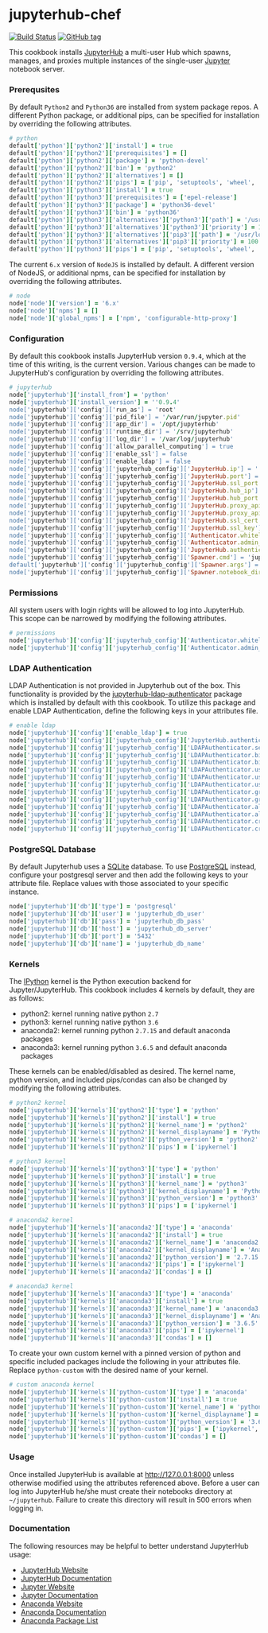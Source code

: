 # jupyterhub-chef

[![Build Status](https://travis-ci.org/hansohn/jupyterhub-chef.svg?branch=master)](https://travis-ci.org/hansohn/jupyterhub-chef) [![GitHub tag](https://img.shields.io/github/tag/hansohn/jupyterhub-chef.svg)](https://github.com/hansohn/jupyterhub-chef)

This cookbook installs [JupyterHub](https://github.com/jupyterhub/jupyterhub) a multi-user Hub which spawns, manages, and proxies multiple instances of the single-user [Jupyter](http://jupyter.org/) notebook server.

### Prerequsites

By default `Python2` and `Python36` are installed from system package repos. A different Python package, or additional pips, can be specified for installation by overriding the following attributes.

```ruby
# python
default['python']['python2']['install'] = true
default['python']['python2']['prerequisites'] = []
default['python']['python2']['package'] = 'python-devel'
default['python']['python2']['bin'] = 'python2'
default['python']['python2']['alternatives'] = []
default['python']['python2']['pips'] = ['pip', 'setuptools', 'wheel', 'virtualenv', 'jupyter', 'py4j', 'ipyparallel']
default['python']['python3']['install'] = true
default['python']['python3']['prerequisites'] = ['epel-release']
default['python']['python3']['package'] = 'python36-devel'
default['python']['python3']['bin'] = 'python36'
default['python']['python3']['alternatives']['python3']['path'] = '/usr/bin/python36'
default['python']['python3']['alternatives']['python3']['priority'] = 100
default['python']['python3']['alternatives']['pip3']['path'] = '/usr/local/bin/pip3'
default['python']['python3']['alternatives']['pip3']['priority'] = 100
default['python']['python3']['pips'] = ['pip', 'setuptools', 'wheel', 'virtualenv', 'jupyter', 'py4j', 'ipyparallel']
```

The current `6.x` version of `NodeJS` is installed by default. A different version of NodeJS, or additional npms, can be specified for installation by overriding the following attributes.

```ruby
# node
node['node']['version'] = '6.x'
node['node']['npms'] = []
node['node']['global_npms'] = ['npm', 'configurable-http-proxy']
```

### Configuration

By default this cookbook installs JupyterHub version `0.9.4`, which at the time of this writing, is the current version. Various changes can be made to JupyterHub's configuration by overriding the following attributes.

```ruby
# jupyterhub
node['jupyterhub']['install_from'] = 'python'
node['jupyterhub']['install_version'] = ''0.9.4'
node['jupyterhub']['config']['run_as'] = 'root'
node['jupyterhub']['config']['pid_file'] = '/var/run/jupyter.pid'
node['jupyterhub']['config']['app_dir'] = '/opt/jupyterhub'
node['jupyterhub']['config']['runtime_dir'] = '/srv/jupyterhub'
node['jupyterhub']['config']['log_dir'] = '/var/log/jupyterhub'
node['jupyterhub']['config']['allow_parallel_computing'] = true
node['jupyterhub']['config']['enable_ssl'] = false
node['jupyterhub']['config']['enable_ldap'] = false
node['jupyterhub']['config']['jupyterhub_config']['JupyterHub.ip'] = ''
node['jupyterhub']['config']['jupyterhub_config']['JupyterHub.port'] = '8000'
node['jupyterhub']['config']['jupyterhub_config']['JupyterHub.ssl_port'] = '8443'
node['jupyterhub']['config']['jupyterhub_config']['JupyterHub.hub_ip'] = '127.0.0.1'
node['jupyterhub']['config']['jupyterhub_config']['JupyterHub.hub_port'] = '8081'
node['jupyterhub']['config']['jupyterhub_config']['JupyterHub.proxy_api_ip'] = '127.0.0.1'
node['jupyterhub']['config']['jupyterhub_config']['JupyterHub.proxy_api_port'] = '8001'
node['jupyterhub']['config']['jupyterhub_config']['JupyterHub.ssl_cert'] = '/etc/ssl/certs/jupyterhub.crt'
node['jupyterhub']['config']['jupyterhub_config']['JupyterHub.ssl_key'] = '/etc/ssl/private/jupyterhub.key'
node['jupyterhub']['config']['jupyterhub_config']['Authenticator.whitelist'] = []
node['jupyterhub']['config']['jupyterhub_config']['Authenticator.admin_users'] = []
node['jupyterhub']['config']['jupyterhub_config']['JupyterHub.authenticator_class'] = 'jupyterhub.auth.PAMAuthenticator'
node['jupyterhub']['config']['jupyterhub_config']['Spawner.cmd'] = 'jupyterhub-singleuser'
default['jupyterhub']['config']['jupyterhub_config']['Spawner.args'] = '--NotebookApp.allow_remote_access=True'
node['jupyterhub']['config']['jupyterhub_config']['Spawner.notebook_dir'] = '~/notebooks'
```

### Permissions

All system users with login rights will be allowed to log into JupyterHub. This scope can be narrowed by modifying the following attributes.

```ruby
# permissions
node['jupyterhub']['config']['jupyterhub_config']['Authenticator.whitelist'] = []
node['jupyterhub']['config']['jupyterhub_config']['Authenticator.admin_users'] = []
```

### LDAP Authentication

LDAP Authentication is not provided in Jupyterhub out of the box. This functionality is provided by the [jupyterhub-ldap-authenticator](https://github.com/hansohn/jupyterhub-ldap-authenticator) package which is installed by default with this cookbook. To utilize this package and enable LDAP Authentication, define the following keys in your attributes file.

```ruby
# enable ldap
node['jupyterhub']['config']['enable_ldap'] = true
node['jupyterhub']['config']['jupyterhub_config']['JupyterHub.authenticator_ldap_class'] = 'ldapauthenticator.LDAPAuthenticator'
node['jupyterhub']['config']['jupyterhub_config']['LDAPAuthenticator.server_hosts'] = ['ldaps://ldap1.example.com:636', 'ldaps://ldap2.example.com:636']
node['jupyterhub']['config']['jupyterhub_config']['LDAPAuthenticator.bind_user_dn'] = 'uid=imauser,cn=users,cn=accounts,dc=example,dc=com'
node['jupyterhub']['config']['jupyterhub_config']['LDAPAuthenticator.bind_user_password'] = 'imapassword'
node['jupyterhub']['config']['jupyterhub_config']['LDAPAuthenticator.user_search_base'] = 'cn=users,cn=accounts,dc=example,dc=com'
node['jupyterhub']['config']['jupyterhub_config']['LDAPAuthenticator.user_search_filter'] = '(&(objectClass=person)(uid={username}))'
node['jupyterhub']['config']['jupyterhub_config']['LDAPAuthenticator.user_membership_attribute'] = 'memberOf'
node['jupyterhub']['config']['jupyterhub_config']['LDAPAuthenticator.group_search_base'] = 'cn=groups,cn=accounts,dc=example,dc=com'
node['jupyterhub']['config']['jupyterhub_config']['LDAPAuthenticator.group_search_filter'] = '(&(objectClass=ipausergroup)(memberOf={group}))'
node['jupyterhub']['config']['jupyterhub_config']['LDAPAuthenticator.allowed_groups'] = ['cn=jupyterhub-users,cn=groups,cn=accounts,dc=example,dc=com']
node['jupyterhub']['config']['jupyterhub_config']['LDAPAuthenticator.allow_nested_groups'] = 'True'
node['jupyterhub']['config']['jupyterhub_config']['LDAPAuthenticator.create_user_home_dir'] = 'True'
node['jupyterhub']['config']['jupyterhub_config']['LDAPAuthenticator.create_user_home_dir_cmd'] = ['mkhomedir_helper']
```

### PostgreSQL Database

By default Jupyterhub uses a [SQLite](https://www.sqlite.org/index.html) database. To use [PostgreSQL](https://www.postgresql.org/) instead, configure your postgresql server and then add the following keys to your attribute file. Replace values with those associated to your specific instance.

```ruby
node['jupyterhub']['db']['type'] = 'postgresql'
node['jupyterhub']['db']['user'] = 'jupyterhub_db_user'
node['jupyterhub']['db']['pass'] = 'jupyterhub_db_pass'
node['jupyterhub']['db']['host'] = 'jupyterhub_db_server'
node['jupyterhub']['db']['port'] = '5432'
node['jupyterhub']['db']['name'] = 'jupyterhub_db_name'
```

### Kernels

The [IPython](https://ipython.org/) kernel is the Python execution backend for Jupyter/JupyterHub. This cookbook includes 4 kernels by default, they are as follows:

- python2: kernel running native python `2.7`
- python3: kernel running native python `3.6`
- anaconda2: kernel running python `2.7.15` and default anaconda packages
- anaconda3: kernel running python `3.6.5` and default anaconda packages

These kernels can be enabled/disabled as desired. The kernel name, python version, and included pips/condas can also be changed by modifying the following attributes.

```ruby
# python2 kernel
node['jupyterhub']['kernels']['python2']['type'] = 'python'
node['jupyterhub']['kernels']['python2']['install'] = true
node['jupyterhub']['kernels']['python2']['kernel_name'] = 'python2'
node['jupyterhub']['kernels']['python2']['kernel_displayname'] = 'Python 2'
node['jupyterhub']['kernels']['python2']['python_version'] = 'python2'
node['jupyterhub']['kernels']['python2']['pips'] = ['ipykernel']

# python3 kernel
node['jupyterhub']['kernels']['python3']['type'] = 'python'
node['jupyterhub']['kernels']['python3']['install'] = true
node['jupyterhub']['kernels']['python3']['kernel_name'] = 'python3'
node['jupyterhub']['kernels']['python3']['kernel_displayname'] = 'Python 3'
node['jupyterhub']['kernels']['python3']['python_version'] = 'python3'
node['jupyterhub']['kernels']['python3']['pips'] = ['ipykernel']

# anaconda2 kernel
node['jupyterhub']['kernels']['anaconda2']['type'] = 'anaconda'
node['jupyterhub']['kernels']['anaconda2']['install'] = true
node['jupyterhub']['kernels']['anaconda2']['kernel_name'] = 'anaconda2'
node['jupyterhub']['kernels']['anaconda2']['kernel_displayname'] = 'Anaconda 2'
node['jupyterhub']['kernels']['anaconda2']['python_version'] = '2.7.15'
node['jupyterhub']['kernels']['anaconda2']['pips'] = ['ipykernel']
node['jupyterhub']['kernels']['anaconda2']['condas'] = []

# anaconda3 kernel
node['jupyterhub']['kernels']['anaconda3']['type'] = 'anaconda'
node['jupyterhub']['kernels']['anaconda3']['install'] = true
node['jupyterhub']['kernels']['anaconda3']['kernel_name'] = 'anaconda3'
node['jupyterhub']['kernels']['anaconda3']['kernel_displayname'] = 'Anaconda 3'
node['jupyterhub']['kernels']['anaconda3']['python_version'] = '3.6.5'
node['jupyterhub']['kernels']['anaconda3']['pips'] = ['ipykernel']
node['jupyterhub']['kernels']['anaconda3']['condas'] = []
```

To create your own custom kernel with a pinned version of python and specific included packages include the following in your attributes file. Replace `python-custom` with the desired name of your kernel.

```ruby
# custom anaconda kernel
node['jupyterhub']['kernels']['python-custom']['type'] = 'anaconda'
node['jupyterhub']['kernels']['python-custom']['install'] = true
node['jupyterhub']['kernels']['python-custom']['kernel_name'] = 'python-custom'
node['jupyterhub']['kernels']['python-custom']['kernel_displayname'] = 'Python Custom'
node['jupyterhub']['kernels']['python-custom']['python_version'] = '3.6.5'
node['jupyterhub']['kernels']['python-custom']['pips'] = ['ipykernel', 'matplotlib', 'pandas', 'scikit-learn', 'tensorflow']
node['jupyterhub']['kernels']['python-custom']['condas'] = []
```

### Usage

Once installed JupyterHub is available at http://127.0.0.1:8000 unless otherwise modified using the attributes referenced above. Before a user can log into JupyterHub he/she must create their notebooks directory at `~/jupyterhub`. Failure to create this directory will result in 500 errors when logging in.

### Documentation

The following resources may be helpful to better understand JupyterHub usage:

- [JupyterHub Website](https://github.com/jupyterhub/jupyterhub)
- [JupyterHub Documentation](https://jupyterhub.readthedocs.io/en/latest/)
- [Jupyter Website](https://jupyter.org/)
- [Jupyter Documentation](https://jupyter.readthedocs.io/en/latest/)
- [Anaconda Website](https://www.continuum.io/)
- [Anaconda Documentation](https://docs.continuum.io/anaconda/)
- [Anaconda Package List](https://docs.continuum.io/anaconda/pkg-docs)

